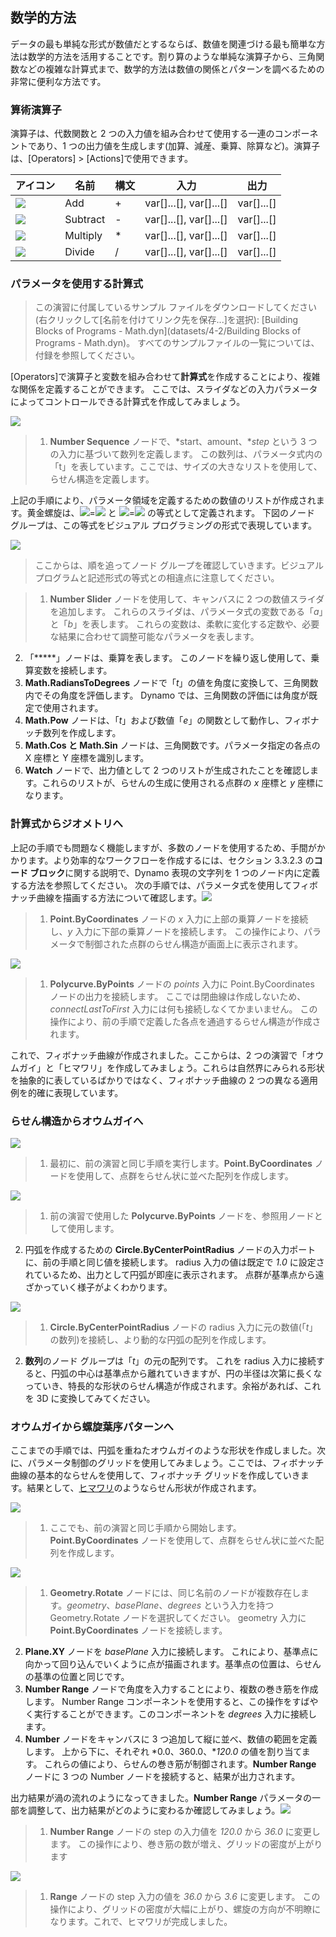 

## 数学的方法

データの最も単純な形式が数値だとするならば、数値を関連づける最も簡単な方法は数学的方法を活用することです。割り算のような単純な演算子から、三角関数などの複雑な計算式まで、数学的方法は数値の関係とパターンを調べるための非常に便利な方法です。

### 算術演算子

演算子は、代数関数と 2 つの入力値を組み合わせて使用する一連のコンポーネントであり、1 つの出力値を生成します(加算、減産、乗算、除算など)。演算子は、[Operators] > [Actions]で使用できます。

|アイコン|名前|構文|入力|出力|
| -- | -- | -- | -- | -- |
|![](../images/icons/add-Large.jpg)|Add|+|var[]...[], var[]...[]|var[]...[]|
|![](../images/icons/sub-Large.jpg)|Subtract|-|var[]...[], var[]...[]|var[]...[]|
|![](../images/icons/mul-Large.jpg)|Multiply|*|var[]...[], var[]...[]|var[]...[]|
|![](../images/icons/div-Large.jpg)|Divide|/|var[]...[], var[]...[]|var[]...[]|

### パラメータを使用する計算式

> この演習に付属しているサンプル ファイルをダウンロードしてください(右クリックして[名前を付けてリンク先を保存...]を選択): [Building Blocks of Programs - Math.dyn](datasets/4-2/Building Blocks of Programs - Math.dyn)。 すべてのサンプルファイルの一覧については、付録を参照してください。

[Operators]で演算子と変数を組み合わせて**計算式**を作成することにより、複雑な関係を定義することができます。 ここでは、スライダなどの入力パラメータによってコントロールできる計算式を作成してみましょう。

![](images/4-2/4-2-5/01.png)

> 1. **Number Sequence** ノードで、*start、amount、**step* という 3 つの入力に基づいて数列を定義します。 この数列は、パラメータ式内の「t」を表しています。ここでは、サイズの大きなリストを使用して、らせん構造を定義します。

上記の手順により、パラメータ領域を定義するための数値のリストが作成されます。黄金螺旋は、![](images/4-2/4-2-5/x.gif)=![](images/4-2/4-2-5/goldenSpiral.gif) と ![](images/4-2/4-2-5/y.gif)=![](images/4-2/4-2-5/goldenSpiral2.gif) の等式として定義されます。 下図のノード グループは、この等式をビジュアル プログラミングの形式で表現しています。

![](images/4-2/4-2-5/02.png)

> ここからは、順を追ってノード グループを確認していきます。ビジュアル プログラムと記述形式の等式との相違点に注意してください。

> 1. **Number Slider** ノードを使用して、キャンバスに 2 つの数値スライダを追加します。 これらのスライダは、パラメータ式の変数である「*a*」と「*b*」を表します。 これらの変数は、柔軟に変化する定数や、必要な結果に合わせて調整可能なパラメータを表します。
2. 「*****」ノードは、乗算を表します。 このノードを繰り返し使用して、乗算変数を接続します。
3. **Math.RadiansToDegrees** ノードで「*t*」の値を角度に変換して、三角関数内でその角度を評価します。 Dynamo では、三角関数の評価には角度が既定で使用されます。
4. **Math.Pow** ノードは、「*t*」および数値「*e*」の関数として動作し、フィボナッチ数列を作成します。
5. **Math.Cos と Math.Sin** ノードは、三角関数です。パラメータ指定の各点の X 座標と Y 座標を識別します。
6. **Watch** ノードで、出力値として 2 つのリストが生成されたことを確認します。これらのリストが、らせんの生成に使用される点群の *x* 座標と *y* 座標になります。

### 計算式からジオメトリへ

上記の手順でも問題なく機能しますが、多数のノードを使用するため、手間がかかります。より効率的なワークフローを作成するには、セクション 3.3.2.3 の**コード ブロック**に関する説明で、Dynamo 表現の文字列を 1 つのノード内に定義する方法を参照してください。 次の手順では、パラメータ式を使用してフィボナッチ曲線を描画する方法について確認します。![](images/4-2/4-2-5/03.png)

> 1. **Point.ByCoordinates** ノードの *x* 入力に上部の乗算ノードを接続し、*y* 入力に下部の乗算ノードを接続します。 この操作により、パラメータで制御された点群のらせん構造が画面上に表示されます。

![](images/4-2/4-2-5/03aaa.png)

> 1. **Polycurve.ByPoints** ノードの *points* 入力に Point.ByCoordinates ノードの出力を接続します。 ここでは閉曲線は作成しないため、*connectLastToFirst* 入力には何も接続しなくてかまいません。 この操作により、前の手順で定義した各点を通過するらせん構造が作成されます。

これで、フィボナッチ曲線が作成されました。ここからは、2 つの演習で「オウムガイ」と「ヒマワリ」を作成してみましょう。これらは自然界にみられる形状を抽象的に表しているばかりではなく、フィボナッチ曲線の 2 つの異なる適用例を的確に表現しています。

### らせん構造からオウムガイへ

![](images/4-2/4-2-5/03.png)

> 1. 最初に、前の演習と同じ手順を実行します。**Point.ByCoordinates** ノードを使用して、点群をらせん状に並べた配列を作成します。

![](images/4-2/4-2-5/03aa.png)

> 1. 前の演習で使用した **Polycurve.ByPoints** ノードを、参照用ノードとして使用します。
2. 円弧を作成するための **Circle.ByCenterPointRadius** ノードの入力ポートに、前の手順と同じ値を接続します。 radius 入力の値は既定で *1.0* に設定されているため、出力として円弧が即座に表示されます。 点群が基準点から遠ざかっていく様子がよくわかります。

![](images/4-2/4-2-5/03a.png)

> 1. **Circle.ByCenterPointRadius** ノードの radius 入力に元の数値(「*t*」の数列)を接続し、より動的な円弧の配列を作成します。
2. **数列**のノード グループは「*t*」の元の配列です。 これを radius 入力に接続すると、円弧の中心は基準点から離れていきますが、円の半径は次第に長くなっていき、特長的な形状のらせん構造が作成されます。余裕があれば、これを 3D に変換してみてください。

### オウムガイから螺旋葉序パターンへ

ここまでの手順では、円弧を重ねたオウムガイのような形状を作成しました。次に、パラメータ制御のグリッドを使用してみましょう。ここでは、フィボナッチ曲線の基本的ならせんを使用して、フィボナッチ グリッドを作成していきます。結果として、[ヒマワリ](http://ms.unimelb.edu.au/~segerman/papers/sunflower_spiral_fibonacci_metric.pdf)のようならせん形状が作成されます。

![](images/4-2/4-2-5/03.png)

> 1. ここでも、前の演習と同じ手順から開始します。**Point.ByCoordinates** ノードを使用して、点群をらせん状に並べた配列を作成します。

![](images/4-2/4-2-5/04.png)

> 1. **Geometry.Rotate** ノードには、同じ名前のノードが複数存在します。*geometry*、*basePlane*、*degrees* という入力を持つ Geometry.Rotate ノードを選択してください。 geometry 入力に **Point.ByCoordinates** ノードを接続します。
2. **Plane.XY** ノードを *basePlane* 入力に接続します。 これにより、基準点に向かって回り込んでいくように点が描画されます。基準点の位置は、らせんの基準の位置と同じです。
3. **Number Range** ノードで角度を入力することにより、複数の巻き筋を作成します。 Number Range コンポーネントを使用すると、この操作をすばやく実行することができます。このコンポーネントを *degrees* 入力に接続します。
4. **Number** ノードをキャンバスに 3 つ追加して縦に並べ、数値の範囲を定義します。 上から下に、それぞれ *0.0、360.0、**120.0* の値を割り当てます。 これらの値により、らせんの巻き筋が制御されます。**Number Range** ノードに 3 つの Number ノードを接続すると、結果が出力されます。

出力結果が渦の流れのようになってきました。**Number Range** パラメータの一部を調整して、出力結果がどのように変わるか確認してみましょう。![](images/4-2/4-2-5/05.png)

> 1. **Number Range** ノードの step の入力値を *120.0* から *36.0* に変更します。 この操作により、巻き筋の数が増え、グリッドの密度が上がります

![](images/4-2/4-2-5/06.png)

> 1. **Range** ノードの step 入力の値を *36.0* から *3.6* に変更します。 この操作により、グリッドの密度が大幅に上がり、螺旋の方向が不明瞭になります。これで、ヒマワリが完成しました。


